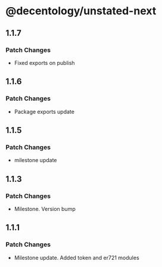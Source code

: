 # @decentology/unstated-next

## 1.1.7

### Patch Changes

-   Fixed exports on publish

## 1.1.6

### Patch Changes

-   Package exports update

## 1.1.5

### Patch Changes

-   milestone update

## 1.1.3

### Patch Changes

-   Milestone. Version bump

## 1.1.1

### Patch Changes

-   Milestone update. Added token and er721 modules
